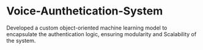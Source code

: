 # Voice-Aunthetication-System
Developed a custom object-oriented machine learning model to encapsulate the authentication logic, ensuring modularity and  Scalability of the system.          
